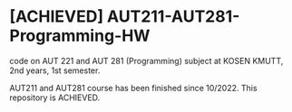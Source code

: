 # \[ACHIEVED\] AUT211-AUT281-Programming-HW
code on AUT 221 and AUT 281 (Programming) subject at KOSEN KMUTT, 2nd years, 1st semester. 

AUT211 and AUT281 course has been finished since 10/2022. This repository is ACHIEVED. 
